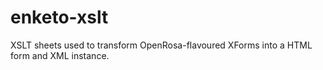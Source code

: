 enketo-xslt
===========

XSLT sheets used to transform OpenRosa-flavoured XForms into a HTML form and XML instance.

